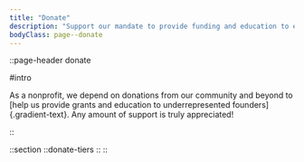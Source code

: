 ```yaml
---
title: "Donate"
description: "Support our mandate to provide funding and education to emerging studios."
bodyClass: page--donate
---
```


::page-header
donate

#intro

As a nonprofit, we depend on donations from our community and beyond to [help us provide grants and education to underrepresented founders]{.gradient-text}. Any amount of support is truly appreciated!

::

::section
  ::donate-tiers
  ::
::
